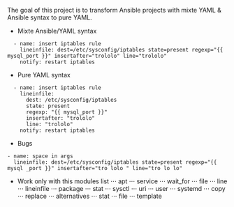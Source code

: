 The goal of this project is to transform Ansible projects with mixte YAML & Ansible syntax to pure YAML.

* Mixte Ansible/YAML syntax
```Ansible
  - name: insert iptables rule
    lineinfile: dest=/etc/sysconfig/iptables state=present regexp="{{ mysql_port }}" insertafter="trololo" line="trololo"
    notify: restart iptables
```
* Pure YAML syntax
```Ansible
  - name: insert iptables rule
    lineinfile: 
      dest: /etc/sysconfig/iptables
      state: present 
      regexp: "{{ mysql_port }}" 
      insertafter: "trololo"
      line: "trololo"
    notify: restart iptables
```

* Bugs

```
- name: space in args
  lineinfile: dest=/etc/sysconfig/iptables state=present regexp="{{ mysql _port }}" insertafter="tro lolo " line="tro lo lo"
```

* Work only with this modules list
⋅⋅⋅ apt
⋅⋅⋅ service
⋅⋅⋅ wait_for
⋅⋅⋅ file
⋅⋅⋅ line
⋅⋅⋅ lineinfile
⋅⋅⋅ package
⋅⋅⋅ stat
⋅⋅⋅ sysctl
⋅⋅⋅ uri
⋅⋅⋅ user
⋅⋅⋅ systemd
⋅⋅⋅ copy
⋅⋅⋅ replace
⋅⋅⋅ alternatives
⋅⋅⋅ stat
⋅⋅⋅ file
⋅⋅⋅ template
